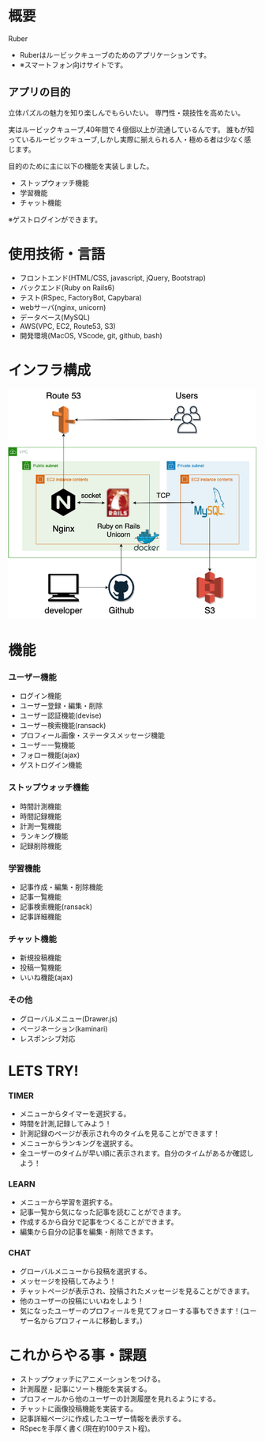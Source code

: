# 概要
Ruber
* Ruberはルービックキューブのためのアプリケーションです。
* ※スマートフォン向けサイトです。

## アプリの目的
立体パズルの魅力を知り楽しんでもらいたい。
専門性・競技性を高めたい。

実はルービックキューブ,40年間で４億個以上が流通しているんです。
誰もが知っているルービックキューブ,しかし実際に揃えられる人・極める者は少なく感じます。

目的のために主に以下の機能を実装しました。
- ストップウォッチ機能
- 学習機能
- チャット機能

※ゲストログインができます。

# 使用技術・言語

- フロントエンド(HTML/CSS, javascript, jQuery, Bootstrap)
- バックエンド(Ruby on Rails6)
- テスト(RSpec, FactoryBot, Capybara)
- webサーバ(nginx, unicorn)
- データベース(MySQL)
- AWS(VPC, EC2, Route53, S3)
- 開発環境(MacOS, VScode, git, github, bash)

# インフラ構成
![overview image](https://github.com/azumarions/cube_app/blob/main/app/assets/images/cube_aws.png?raw=true)

# 機能

### ユーザー機能
- ログイン機能
- ユーザー登録・編集・削除
- ユーザー認証機能(devise)
- ユーザー検索機能(ransack)
- プロフィール画像・ステータスメッセージ機能
- ユーザー一覧機能
- フォロー機能(ajax)
- ゲストログイン機能

### ストップウォッチ機能
- 時間計測機能
- 時間記録機能
- 計測一覧機能
- ランキング機能
- 記録削除機能

### 学習機能
- 記事作成・編集・削除機能
- 記事一覧機能
- 記事検索機能(ransack)
- 記事詳細機能

### チャット機能
- 新規投稿機能
- 投稿一覧機能
- いいね機能(ajax)

### その他
- グローバルメニュー(Drawer.js)
- ページネーション(kaminari)
- レスポンシブ対応

# LETS TRY!

### TIMER
- メニューからタイマーを選択する。
- 時間を計測,記録してみよう！
- 計測記録のページが表示され今のタイムを見ることができます！
- メニューからランキングを選択する。
- 全ユーザーのタイムが早い順に表示されます。自分のタイムがあるか確認しよう！

### LEARN
- メニューから学習を選択する。
- 記事一覧から気になった記事を読むことができます。
- 作成するから自分で記事をつくることができます。
- 編集から自分の記事を編集・削除できます。

### CHAT
- グローバルメニューから投稿を選択する。
- メッセージを投稿してみよう！
- チャットページが表示され、投稿されたメッセージを見ることができます。
- 他のユーザーの投稿にいいねをしよう！
- 気になったユーザーのプロフィールを見てフォローする事もできます！(ユーザー名からプロフィールに移動します。)

# これからやる事・課題

- ストップウォッチにアニメーションをつける。
- 計測履歴・記事にソート機能を実装する。
- プロフィールから他のユーザーの計測履歴を見れるようにする。
- チャットに画像投稿機能を実装する。
- 記事詳細ページに作成したユーザー情報を表示する。
- RSpecを手厚く書く(現在約100テスト程)。
